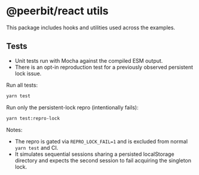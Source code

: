 # @peerbit/react utils

This package includes hooks and utilities used across the examples.

## Tests

- Unit tests run with Mocha against the compiled ESM output.
- There is an opt-in reproduction test for a previously observed persistent lock issue.

Run all tests:

```sh
yarn test
```

Run only the persistent-lock repro (intentionally fails):

```sh
yarn test:repro-lock
```

Notes:
- The repro is gated via `REPRO_LOCK_FAIL=1` and is excluded from normal `yarn test` and CI.
- It simulates sequential sessions sharing a persisted localStorage directory and expects the second session to fail acquiring the singleton lock.